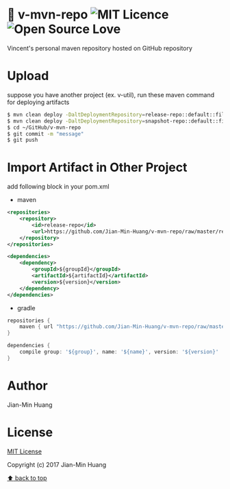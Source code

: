 # :file_folder: v-mvn-repo ![MIT Licence](https://badges.frapsoft.com/os/mit/mit.svg?v=103) ![Open Source Love](https://badges.frapsoft.com/os/v2/open-source.svg?v=103)
Vincent's personal maven repository hosted on GitHub repository

# Upload
suppose you have another project (ex. v-util), run these maven command for deploying artifacts
```sh
$ mvn clean deploy -DaltDeploymentRepository=release-repo::default::file:~/GitHub/v-mvn-repo/releases
$ mvn clean deploy -DaltDeploymentRepository=snapshot-repo::default::file:~/GitHub/v-mvn-repo/snapshots
$ cd ~/GitHub/v-mvn-repo
$ git commit -m "message"
$ git push
```

# Import Artifact in Other Project
add following block in your pom.xml

* maven
```xml
<repositories>
	<repository>
		<id>release-repo</id>
		<url>https://github.com/Jian-Min-Huang/v-mvn-repo/raw/master/releases</url>
	</repository>
</repositories>

<dependencies>
	<dependency>
		<groupId>${groupId}</groupId>
		<artifactId>${artifactId}</artifactId>
		<version>${version}</version>
	</dependency>
</dependencies>
```

* gradle
```groovy
repositories {
    maven { url "https://github.com/Jian-Min-Huang/v-mvn-repo/raw/master/releases" }
}

dependencies {
    compile group: '${group}', name: '${name}', version: '${version}'
}
```

# Author
Jian-Min Huang

# License
[MIT License][license-page]

Copyright (c) 2017 Jian-Min Huang

[:arrow_up: back to top][top-page]

[license-page]: <https://github.com/Jian-Min-Huang/v-mvn-repo/blob/develop/LICENSE>
[top-page]: <https://github.com/Jian-Min-Huang/v-mvn-repo#file_folder-v-mvn-repo-->